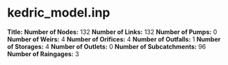 # kedric_model.inp
**Title:** 
**Number of Nodes:** 132
**Number of Links:** 132
**Number of Pumps:** 0
**Number of Weirs:** 4
**Number of Orifices:** 4
**Number of Outfalls:** 1
**Number of Storages:** 4
**Number of Outlets:** 0
**Number of Subcatchments:** 96
**Number of Raingages:** 3
